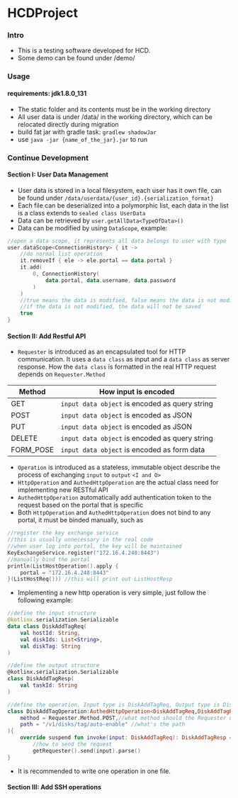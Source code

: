 # HCDProject

### Intro
- This is a testing software developed for HCD.
- Some demo can be found under /demo/

### Usage
#### requirements: jdk1.8.0_131
- The static folder and its contents must be in the working directory
- All user data is under /data/ in the working directory, which can be relocated directly during migration
- build fat jar with gradle task: `gradlew shadowJar`
- use `java -jar {name_of_the_jar}.jar` to run

### Continue Development

#### Section I: User Data Management
- User data is stored in a local filesystem, each user has it own file, can be found under `/data/userdata/{user_id}.{serialization_format}`
- Each file can be deserialized into a polymorphic list, each data in the list is a class extends to `sealed class UserData`
- Data can be retrieved by `user.getAllData<TypeOfData>()`
- Data can be modified by using `DataScope`, example:
```kotlin
//open a data scope, it represents all data belongs to user with type 'ConnectionHistory'
user.dataScope<ConnectionHistory> { it ->
    //do normal list operation
    it.removeIf { ele -> ele.portal == data.portal }
    it.add(
        0, ConnectionHistory(
            data.portal, data.username, data.password
        )
    )
    //true means the data is modified, false means the data is not modified
    //if the data is not modified, the data will not be saved
    true
}
```
#### Section II: Add Restful API
- `Requester` is introduced as an encapsulated tool for HTTP communication. It uses a `data class` as input and a `data class` as server response. How the `data class` is formatted in the real HTTP request depends on `Requester.Method`

| Method    | How input is encoded                           |
|-----------|------------------------------------------------|
| GET       | `input data object` is encoded as query string |
| POST      | `input data object` is encoded as JSON         |
| PUT       | `input data object` is encoded as JSON         |
| DELETE    | `input data object` is encoded as query string |
| FORM_POSE | `input data object` is encoded as form data    |


- `Operation` is introduced as a stateless, immutable object describe the process of exchanging `input` to `output` `<I and O>`
- `HttpOperation` and `AuthedHttpOperation` are the actual class need for implementing new RESTful API
- `AuthedHttpOperation` automatically add authentication token to the request based on the portal that is specific
- Both `HttpOperation` and `AuthedHttpOperation` does not bind to any portal, it must be binded manually, such as
```kotlin
//register the key exchange service
//this is usually unnecessary in the real code
//when user log into portal, the key will be maintained
KeyExchangeService.register("172.16.4.248:8443")
//manually bind the portal
println(ListHostOperation().apply { 
    portal = "172.16.4.248:8443"
}(ListHostReq())) //this will print out ListHostResp
```
- Implementing a new http operation is very simple, just follow the following example:
```kotlin
//define the input structure
@kotlinx.serialization.Serializable
data class DiskAddTagReq(
    val hostId: String,
    val diskIds: List<String>,
    val diskTag: String
)

//define the output structure
@kotlinx.serialization.Serializable
class DiskAddTagResp(
    val taskId: String
)

//define the operation, Input type is DiskAddTagReq, Output type is DiskAddTagResp
class DiskAddTagOperation:AuthedHttpOperation<DiskAddTagReq,DiskAddTagResp>(
    method = Requester.Method.POST,//what method should the Requester use
    path = "/v1/disks/tag/auto-enable" //what's the path
){
    override suspend fun invoke(input: DiskAddTagReq): DiskAddTagResp = 
        //how to send the request
        getRequester().send(input).parse()
}
```
- It is recommended to write one operation in one file.
#### Section III: Add SSH operations

